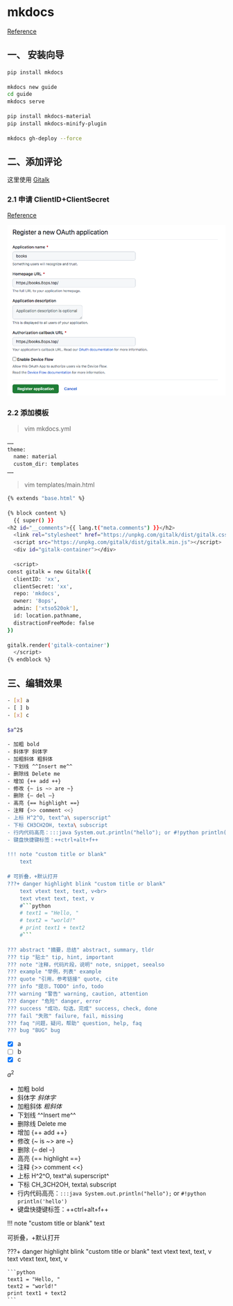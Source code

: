 # mkdocs

[Reference](https://github.com/squidfunk/mkdocs-material)

## 一、 安装向导

```bash
pip install mkdocs

mkdocs new guide
cd guide
mkdocs serve

pip install mkdocs-material
pip install mkdocs-minify-plugin 

mkdocs gh-deploy --force
```



## 二、添加评论

这里使用 [Gitalk](https://github.com/gitalk/gitalk)

### 2.1 申请 ClientID+ClientSecret

[Reference](https://github.com/settings/applications/new)

![申请样例](../images/mkdocs/gitalk-01.png)

### 2.2 添加模板

> vim mkdocs.yml

```bash
……
theme:
  name: material
  custom_dir: templates
……
```



> vim templates/main.html

```bash
{% extends "base.html" %}

{% block content %}
  {{ super() }}
<h2 id="__comments">{{ lang.t("meta.comments") }}</h2>
  <link rel="stylesheet" href="https://unpkg.com/gitalk/dist/gitalk.css">
  <script src="https://unpkg.com/gitalk/dist/gitalk.min.js"></script>
  <div id="gitalk-container"></div>

  <script>
const gitalk = new Gitalk({
  clientID: 'xx',
  clientSecret: 'xx',
  repo: 'mkdocs',
  owner: '8ops',
  admin: ['xtso520ok'],
  id: location.pathname,
  distractionFreeMode: false
})

gitalk.render('gitalk-container')
  </script>
{% endblock %}
```





## 三、编辑效果

```bash
- [x] a
- [ ] b
- [x] c

$a^2$

- 加粗 bold
- 斜体字 斜体字
- 加粗斜体 粗斜体
- 下划线 ^^Insert me^^
- 删除线 Delete me
- 增加 {++ add ++}
- 修改 {~ is ~> are ~}
- 删除 {– del –}
- 高亮 {== highlight ==}
- 注释 {>> comment <<}
- 上标 H^2^O, text^a\ superscript^
- 下标 CH3CH2OH, texta\ subscript
- 行内代码高亮：:::java System.out.println("hello"); or #!python println('hello')
- 键盘快捷键标签：++ctrl+alt+f++

!!! note "custom title or blank"
    text

# 可折叠，+默认打开
???+ danger highlight blink "custom title or blank"
    text vtext text, text, v<br>
    text vtext text, text, v
    #```python
    # text1 = "Hello, "
    # text2 = "world!"
    # print text1 + text2
    #```

??? abstract "摘要，总结" abstract, summary, tldr
??? tip "贴士" tip, hint, important
??? note "注释，代码片段，说明" note, snippet, seealso
??? example "举例，列表" example
??? quote "引用，参考链接" quote, cite
??? info "提示，TODO" info, todo
??? warning "警告" warning, caution, attention
??? danger "危险" danger, error
??? success "成功，勾选，完成" success, check, done
??? fail "失败" failure, fail, missing
??? faq "问题，疑问，帮助" question, help, faq
??? bug "BUG" bug    
```

- [x] a
- [ ] b
- [x] c

$a^2$


- 加粗 bold
- 斜体字 *斜体字*
- 加粗斜体 *粗斜体*
- 下划线 ^^Insert me^^
- 删除线 Delete me
- 增加 {++ add ++}
- 修改 {~ is ~> are ~}
- 删除 {– del –}
- 高亮 {== highlight ==}
- 注释 {>> comment <<}
- 上标 H^2^O, text^a\ superscript^
- 下标 CH_3CH2OH, texta\ subscript
- 行内代码高亮：`:::java System.out.println("hello");` or `#!python println('hello')`
- 键盘快捷键标签：++ctrl+alt+f++

!!! note "custom title or blank"
    text



可折叠，+默认打开

???+ danger highlight blink "custom title or blank"
    text vtext text, text, v<br>
    text vtext text, text, v

    ```python
    text1 = "Hello, "
    text2 = "world!"
    print text1 + text2
    ```
